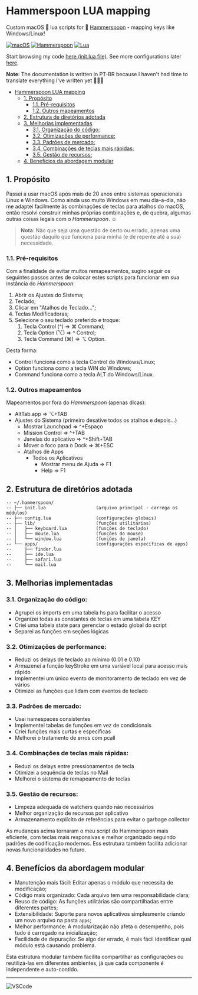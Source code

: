 # Hammerspoon LUA mapping

Custom macOS 🌙 lua scripts for 🔨 [Hammerspoon](http://www.hammerspoon.org) - mapping keys like Windows/Linux!

[![macOS](https://img.shields.io/badge/Apple_macOS-222222?logo=apple&logoColor=white)](https://www.lua.org/portugues.html) [![Hammerspoon](https://img.shields.io/badge/Hammerspoon-Automation-yellow)](https://github.com/Hammerspoon/hammerspoon) [![Lua](https://img.shields.io/badge/Made_with-Lua-2C2D72?logo=lua&logoColor=white)](https://www.lua.org/portugues.html)

Start browsing my code [here (init.lua file)](https://github.com/vinicius-stutz/hammerspoon-lua-mapping/blob/master/init.lua). See more configurations later [here](https://github.com/Hammerspoon/hammerspoon/wiki/Sample-Configurations).

**Note**: The documentation is written in PT-BR because I haven't had time to translate everything I've written yet 🤷🏻‍♂️

- [Hammerspoon LUA mapping](#hammerspoon-lua-mapping)
  - [1. Propósito](#1-propósito)
    - [1.1. Pré-requisitos](#11-pré-requisitos)
    - [1.2. Outros mapeamentos](#12-outros-mapeamentos)
  - [2. Estrutura de diretórios adotada](#2-estrutura-de-diretórios-adotada)
  - [3. Melhorias implementadas](#3-melhorias-implementadas)
    - [3.1. Organização do código:](#31-organização-do-código)
    - [3.2. Otimizações de performance:](#32-otimizações-de-performance)
    - [3.3. Padrões de mercado:](#33-padrões-de-mercado)
    - [3.4. Combinações de teclas mais rápidas:](#34-combinações-de-teclas-mais-rápidas)
    - [3.5. Gestão de recursos:](#35-gestão-de-recursos)
  - [4. Benefícios da abordagem modular](#4-benefícios-da-abordagem-modular)

## 1. Propósito

Passei a usar macOS após mais de 20 anos entre sistemas operacionais Linux e Windows. Como ainda uso muito Windows em meu dia-a-dia, não me adaptei facilmente às combinações de teclas para atalhos do macOS, então resolvi construir minhas próprias combinações e, de quebra, algumas outras coisas legais com o _Hammerspoon_. ☺️

> **Nota**: Não que seja uma questão de certo ou errado, apenas uma questão daquilo que funciona para minha (e de repente até a sua) necessidade.

### 1.1. Pré-requisitos

Com a finalidade de evitar muitos remapeamentos, sugiro seguir os seguintes passos antes de colocar estes scripts para funcionar em sua instância do _Hammerspoon_:

1. Abrir os Ajustes do Sistema;
2. Teclado;
3. Clicar em "Atalhos de Teclado…";
4. Teclas Modificadoras;
5. Selecione o seu teclado preferido e troque:
   1. Tecla Control (^) => ⌘ Command;
   2. Tecla Option (⌥) => ^ Control;
   3. Tecla Command (⌘) => ⌥ Option.

Desta forma:

- Control funciona como a tecla Control do Windows/Linux;
- Option funciona como a tecla WIN do Windows;
- Command funciona como a tecla ALT do Windows/Linux.

### 1.2. Outros mapeamentos

Mapeamentos por fora do _Hammerspoon_ (apenas dicas):

- AltTab.app => ⌥+TAB
- Ajustes do Sistema (primeiro desative todos os atalhos e depois…)
  - Mostrar Launchpad => ^+Espaço
  - Mission Control => ^+TAB
  - Janelas do aplicativo => ^+Shift+TAB
  - Mover o foco para o Dock => ⌘+ESC
  - Atalhos de Apps
    - Todos os Aplicativos
      - Mostrar menu de Ajuda => F1
      - Help => F1

## 2. Estrutura de diretórios adotada

```
-- ~/.hammerspoon/
-- ├── init.lua                   (arquivo principal - carrega os módulos)
-- ├── config.lua                 (configurações globais)
-- ├── lib/                       (funções utilitárias)
-- │   ├── keyboard.lua           (funções de teclado)
-- │   ├── mouse.lua              (funções do mouse)
-- │   └── window.lua             (funções de janela)
-- └── apps/                      (configurações específicas de apps)
--     ├── finder.lua
--     ├── ide.lua
--     ├── safari.lua
--     └── mail.lua
```

## 3. Melhorias implementadas

### 3.1. Organização do código:

- Agrupei os imports em uma tabela hs para facilitar o acesso
- Organizei todas as constantes de teclas em uma tabela KEY
- Criei uma tabela state para gerenciar o estado global do script
- Separei as funções em seções lógicas

### 3.2. Otimizações de performance:

- Reduzi os delays de teclado ao mínimo (0.01 e 0.10)
- Armazenei a função keyStroke em uma variável local para acesso mais rápido
- Implementei um único evento de monitoramento de teclado em vez de vários
- Otimizei as funções que lidam com eventos de teclado

### 3.3. Padrões de mercado:

- Usei namespaces consistentes
- Implementei tabelas de funções em vez de condicionais
- Criei funções mais curtas e específicas
- Melhorei o tratamento de erros com pcall

### 3.4. Combinações de teclas mais rápidas:

- Reduzi os delays entre pressionamentos de tecla
- Otimizei a sequência de teclas no Mail
- Melhorei o sistema de remapeamento de teclas

### 3.5. Gestão de recursos:

- Limpeza adequada de watchers quando não necessários
- Melhor organização de recursos por aplicativo
- Armazenamento explícito de referências para evitar o garbage collector

As mudanças acima tornaram o meu script do Hammerspoon mais eficiente, com teclas mais responsivas e melhor organizado seguindo padrões de codificação modernos. Ess estrutura também facilita adicionar novas funcionalidades no futuro.

## 4. Benefícios da abordagem modular

- Manutenção mais fácil: Editar apenas o módulo que necessita de modificação;
- Código mais organizado: Cada arquivo tem uma responsabilidade clara;
- Reuso de código: As funções utilitárias são compartilhadas entre diferentes partes;
- Extensibilidade: Suporte para novos aplicativos simplesmente criando um novo arquivo na pasta `apps`;
- Melhor performance: A modularização não afeta o desempenho, pois tudo é carregado na inicialização;
- Facilidade de depuração: Se algo der errado, é mais fácil identificar qual módulo está causando problema.

Esta estrutura modular também facilita compartilhar as configurações ou reutilizá-las em diferentes ambientes, já que cada componente é independente e auto-contido.

---

![VSCode](https://img.shields.io/badge/Feito_com_❤️_usando_o-VS_Code-007ACC)

